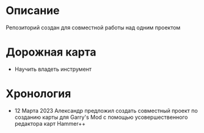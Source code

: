 # Описание
Репозиторий создан для совместной работы над одним проектом
# Дорожная карта
- Научить владеть инструмент
# Хронология
- 12 Марта 2023 
Александр предложил создать совместный проект по созданию карты для Garry's Mod с помощью усовершественного редактора карт Hammer++ 
